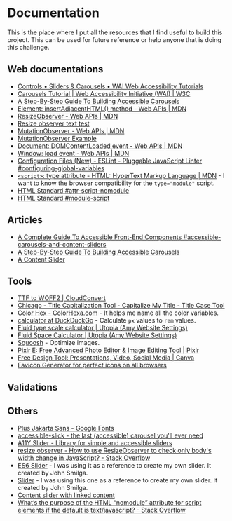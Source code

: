 # Documentation

This is the place where I put all the resources that I find useful to build this project. This can be used for future reference or help anyone that is doing this challenge.

## Web documentations

- [Controls • Sliders & Carousels • WAI Web Accessibility Tutorials](https://www.w3.org/WAI/EO/Drafts/tutorials/sliders/controls/)
- [Carousels Tutorial | Web Accessibility Initiative (WAI) | W3C](https://www.w3.org/WAI/tutorials/carousels/)
- [A Step-By-Step Guide To Building Accessible Carousels](https://www.smashingmagazine.com/2023/02/guide-building-accessible-carousels/)
- [Element: insertAdjacentHTML() method - Web APIs | MDN](https://developer.mozilla.org/en-US/docs/Web/API/Element/insertAdjacentHTML)
- [ResizeObserver - Web APIs | MDN](https://developer.mozilla.org/en-US/docs/Web/API/ResizeObserver)
- [Resize observer text test](https://mdn.github.io/dom-examples/resize-observer/resize-observer-text.html)
- [MutationObserver - Web APIs | MDN](https://developer.mozilla.org/en-US/docs/Web/API/MutationObserver)
- [MutationObserver Example](https://codepen.io/milofultz/pen/LYjPXPw?editors=1111)
- [Document: DOMContentLoaded event - Web APIs | MDN](https://developer.mozilla.org/en-US/docs/Web/API/Document/DOMContentLoaded_event)
- [Window: load event - Web APIs | MDN](https://developer.mozilla.org/en-US/docs/Web/API/Window/load_event)
- [Configuration Files (New) - ESLint - Pluggable JavaScript Linter #configuring-global-variables](https://eslint.org/docs/latest/use/configure/configuration-files-new#configuring-global-variables)
- [`<script>`: type attribute - HTML: HyperText Markup Language | MDN](https://developer.mozilla.org/en-US/docs/Web/HTML/Element/script/type) - I want to know the browser compatibility for the `type="module"` script.
- [HTML Standard #attr-script-nomodule](https://html.spec.whatwg.org/multipage/scripting.html#attr-script-nomodule)
- [HTML Standard #module-script](https://html.spec.whatwg.org/multipage/webappapis.html#module-script)

## Articles

- [A Complete Guide To Accessible Front-End Components #accessible-carousels-and-content-sliders](https://www.smashingmagazine.com/2021/03/complete-guide-accessible-front-end-components/#accessible-carousels-and-content-sliders)
- [A Step-By-Step Guide To Building Accessible Carousels](https://www.smashingmagazine.com/2023/02/guide-building-accessible-carousels/)
- [A Content Slider](https://inclusive-components.design/a-content-slider/)

## Tools

- [TTF to WOFF2 | CloudConvert](https://cloudconvert.com/ttf-to-woff2)
- [Chicago - Title Capitalization Tool - Capitalize My Title - Title Case Tool](https://capitalizemytitle.com/style/Chicago/)
- [Color Hex - ColorHexa.com](https://www.colorhexa.com/) - It helps me name all the color variables.
- [calculator at DuckDuckGo](https://duckduckgo.com/?q=calculator&ia=calculator) - Calculate `px` values to `rem` values.
- [Fluid type scale calculator | Utopia (Amy Website Settings)](https://utopia.fyi/type/calculator/?c=375,16,1.2,1110,18,1.414,5,2,&s=0.75|0.5|0.25,1.5|2|3|4|6,s-l&g=s,l,xl,12)
- [Fluid Space Calculator | Utopia (Amy Website Settings)](https://utopia.fyi/space/calculator/?c=375,18,1.2,1110,20,1.25,5,2,&s=0.75|0.5|0.25,1.5|2|3|4|6,s-l&g=s,l,xl,12)
- [Squoosh](https://squoosh.app/) - Optimize images.
- [Pixlr E: Free Advanced Photo Editor & Image Editing Tool | Pixlr](https://pixlr.com/e/)
- [Free Design Tool: Presentations, Video, Social Media | Canva](https://www.canva.com/)
- [Favicon Generator for perfect icons on all browsers](https://realfavicongenerator.net/)

## Validations

## Others

- [Plus Jakarta Sans - Google Fonts](https://fonts.google.com/specimen/Plus+Jakarta+Sans)
- [accessible-slick - the last (accessible) carousel you'll ever need](https://accessible360.github.io/accessible-slick/)
- [A11Y Slider - Library for simple and accessible sliders](https://a11yslider.js.org/)
- [resize observer - How to use ResizeObserver to check only body's width change in JavaScript? - Stack Overflow](https://stackoverflow.com/questions/68629538/how-to-use-resizeobserver-to-check-only-bodys-width-change-in-javascript)
- [ES6 Slider](https://vannilla-js-basic-project-25-es6-slider.netlify.app/) - I was using it as a reference to create my own slider. It created by John Smilga.
- [Slider](https://vannilla-js-basic-project-15-slider.netlify.app/) - I was using this one as a reference to create my own slider. It created by John Smilga.
- [Content slider with linked content](https://codepen.io/heydon/pen/xPWOLp)
- [What’s the purpose of the HTML “nomodule” attribute for script elements if the default is text/javascript? - Stack Overflow](https://stackoverflow.com/questions/45943494/what-s-the-purpose-of-the-html-nomodule-attribute-for-script-elements-if-the-d)
